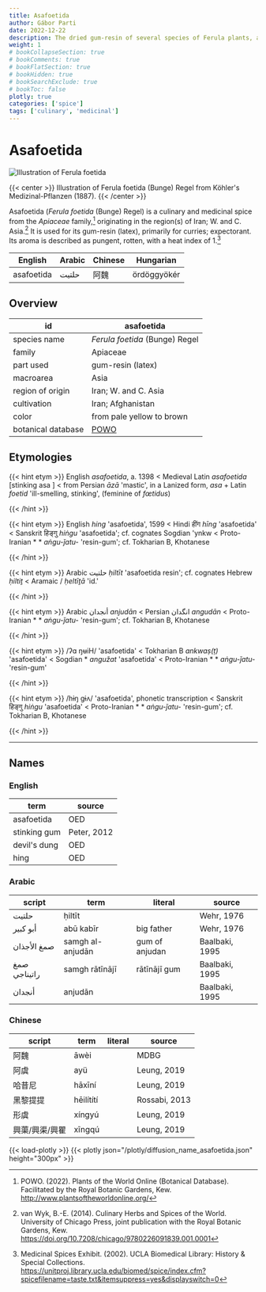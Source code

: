 ```yaml
---
title: Asafoetida
author: Gábor Parti
date: 2022-12-22
description: The dried gum-resin of several species of Ferula plants, also known as hing; devil's dung.
weight: 1
# bookCollapseSection: true
# bookComments: true
# bookFlatSection: true
# bookHidden: true
# bookSearchExclude: true
# bookToc: false
plotly: true
categories: ['spice']
tags: ['culinary', 'medicinal']
---
```


# Asafoetida

![Illustration of Ferula foetida](/images/kohler/asafoetida.png)

{{< center >}}
Illustration of Ferula foetida (Bunge) Regel from Köhler's Medizinal-Pflanzen (1887).
{{< /center >}}

Asafoetida (*Ferula foetida* (Bunge) Regel) is a culinary and medicinal spice from the *Apiaceae* family,[^powo] originating in the region(s) of Iran; W. and C. Asia.[^van_wyk_culinary_2014] It is used for its gum-resin (latex), primarily for curries; expectorant. Its aroma is described as pungent, rotten, with a heat index of 1.[^ucla_medicinal_2002]

|  English |Arabic|Chinese| Hungarian |
|----------|------|-------|-----------|
|asafoetida| حلتیت|   阿魏  |ördöggyökér|

## Overview

|        id        |                     asafoetida                    |
|------------------|---------------------------------------------------|
|   species name   |           *Ferula foetida* (Bunge) Regel          |
|      family      |                      Apiaceae                     |
|     part used    |                 gum-resin (latex)                 |
|     macroarea    |                        Asia                       |
| region of origin |                Iran; W. and C. Asia               |
|    cultivation   |                 Iran; Afghanistan                 |
|       color      |             from pale yellow to brown             |
|botanical database|[POWO](https://powo.science.kew.org/taxon/842277-1)|

## Etymologies

{{< hint etym >}}
English *asafoetida*, a. 1398 < Medieval Latin *asafoetida* [stinking asa ] < from Persian *āzā* 'mastic', in a Lanized form, *asa* + Latin *foetid* 'ill-smelling, stinking', (feminine of *fœtidus*)

{{< /hint >}}

{{< hint etym >}}
English *hing* 'asafoetida', 1599 < Hindi हींग *hīng* 'asafoetida' < Sanskrit हिङ्गु *hiṅgu* 'asafoetida'; cf. cognates Sogdian 'ynkw < Proto-Iranian * * *aṅgu-ǰatu-* 'resin-gum'; cf. Tokharian B, Khotanese

{{< /hint >}}

{{< hint etym >}}
Arabic حلتيت *ḥiltīt* 'asafoetida resin'; cf. cognates Hebrew *ḥiltiṯ* < Aramaic / *ḥeltīṯā* 'id.'

{{< /hint >}}

{{< hint etym >}}
Arabic أنجدان *anjudān* < Persian انگدان *angudān* < Proto-Iranian * * *aṅgu-ǰatu-* 'resin-gum'; cf. Tokharian B, Khotanese

{{< /hint >}}

{{< hint etym >}}
/ʔɑ ŋʉiH/ 'asafoetida' < Tokharian B *ankwaṣ(ṭ)* 'asafoetida' < Sogdian * *angužat* 'asafoetida' < Proto-Iranian * * *aṅgu-ǰatu-* 'resin-gum'

{{< /hint >}}

{{< hint etym >}}
/hɨŋ ɡɨʌ/ 'asafoetida', phonetic transcription < Sanskrit हिङ्गु *hiṅgu* 'asafoetida' < Proto-Iranian * * *aṅgu-ǰatu-* 'resin-gum'; cf. Tokharian B, Khotanese

{{< /hint >}}

***

## Names

### English

|    term    |   source  |
|------------|-----------|
| asafoetida |    OED    |
|stinking gum|Peter, 2012|
|devil's dung|    OED    |
|    hing    |    OED    |

### Arabic

|   script   |      term      |    literal   |    source    |
|------------|----------------|--------------|--------------|
|    حلتیت   |     ḥiltīt     |              |  Wehr, 1976  |
|  أبو كبير  |    abū kabīr   |  big father  |  Wehr, 1976  |
| صمغ الأجذان|samgh al-anjudān|gum of anjudan|Baalbaki, 1995|
|صمغ راتيناجي| samgh rātīnājī | rātīnājī gum |Baalbaki, 1995|
|   أنجدان   |     anjudān    |              |Baalbaki, 1995|

### Chinese

| script |   term   |literal|    source   |
|--------|----------|-------|-------------|
|   阿魏   |   āwèi   |       |     MDBG    |
|   阿虞   |    ayü   |       | Leung, 2019 |
|   哈昔尼  |  hāxīní  |       | Leung, 2019 |
|  黑黎提提  |hēilítí​tí|       |Rossabi, 2013|
|   形虞   |  xíngyú  |       | Leung, 2019 |
|興蕖/興渠/興瞿|  xīngqú  |       | Leung, 2019 |

{{< load-plotly >}}
{{< plotly json="/plotly/diffusion_name_asafoetida.json" height="300px" >}}

[^powo]: POWO. (2022). Plants of the World Online (Botanical Database). Facilitated by the Royal Botanic Gardens, Kew. http://www.plantsoftheworldonline.org/
[^van_wyk_culinary_2014]: van Wyk, B.-E. (2014). Culinary Herbs and Spices of the World. University of Chicago Press, joint publication with the Royal Botanic Gardens, Kew. https://doi.org/10.7208/chicago/9780226091839.001.0001
[^ucla_medicinal_2002]: Medicinal Spices Exhibit. (2002). UCLA Biomedical Library: History & Special Collections. https://unitproj.library.ucla.edu/biomed/spice/index.cfm?spicefilename=taste.txt&itemsuppress=yes&displayswitch=0

